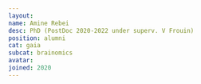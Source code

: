 ```yaml
---
layout:
name: Amine Rebei
desc: PhD (PostDoc 2020-2022 under superv. V Frouin)
position: alumni
cat: gaia
subcat: brainomics
avatar:
joined: 2020
---
```


